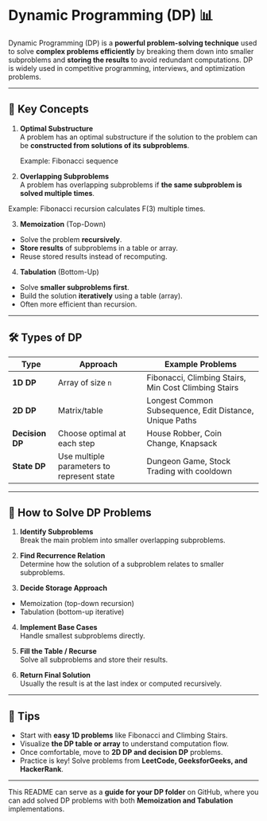 # Dynamic Programming (DP) 📊

Dynamic Programming (DP) is a **powerful problem-solving technique** used to solve **complex problems efficiently** by breaking them down into smaller subproblems and **storing the results** to avoid redundant computations. DP is widely used in competitive programming, interviews, and optimization problems.

---

## 🔑 Key Concepts

1. **Optimal Substructure**  
   A problem has an optimal substructure if the solution to the problem can be **constructed from solutions of its subproblems**.  

   Example: Fibonacci sequence  

2. **Overlapping Subproblems**  
A problem has overlapping subproblems if **the same subproblem is solved multiple times**.  

Example: Fibonacci recursion calculates F(3) multiple times.

3. **Memoization** (Top-Down)  
- Solve the problem **recursively**.  
- **Store results** of subproblems in a table or array.  
- Reuse stored results instead of recomputing.

4. **Tabulation** (Bottom-Up)  
- Solve **smaller subproblems first**.  
- Build the solution **iteratively** using a table (array).  
- Often more efficient than recursion.

---

## 🛠 Types of DP

| Type | Approach | Example Problems |
|------|----------|-----------------|
| **1D DP** | Array of size `n` | Fibonacci, Climbing Stairs, Min Cost Climbing Stairs |
| **2D DP** | Matrix/table | Longest Common Subsequence, Edit Distance, Unique Paths |
| **Decision DP** | Choose optimal at each step | House Robber, Coin Change, Knapsack |
| **State DP** | Use multiple parameters to represent state | Dungeon Game, Stock Trading with cooldown |

---

## 📝 How to Solve DP Problems

1. **Identify Subproblems**  
Break the main problem into smaller overlapping subproblems.

2. **Find Recurrence Relation**  
Determine how the solution of a subproblem relates to smaller subproblems.

3. **Decide Storage Approach**  
- Memoization (top-down recursion)  
- Tabulation (bottom-up iterative)

4. **Implement Base Cases**  
Handle smallest subproblems directly.

5. **Fill the Table / Recurse**  
Solve all subproblems and store their results.

6. **Return Final Solution**  
Usually the result is at the last index or computed recursively.

---

## 📌 Tips

- Start with **easy 1D problems** like Fibonacci and Climbing Stairs.  
- Visualize **the DP table or array** to understand computation flow.  
- Once comfortable, move to **2D DP and decision DP** problems.  
- Practice is key! Solve problems from **LeetCode, GeeksforGeeks, and HackerRank**.

---

This README can serve as a **guide for your DP folder** on GitHub, where you can add solved DP problems with both **Memoization and Tabulation** implementations.
